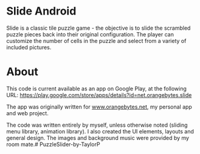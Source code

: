 Slide Android
============

Slide is a classic tile puzzle game - the objective is to slide the scrambled puzzle pieces back into their original configuration. The player can customize the number of cells in the puzzle and select from a variety of included pictures.

About
============

This code is current available as an app on Google Play, at the following URL: https://play.google.com/store/apps/details?id=net.orangebytes.slide

The app was originally written for www.orangebytes.net, my personal app and web project.

The code was written entirely by myself, unless otherwise noted (sliding menu library, animation library). I also created the UI elements, layouts and general design. The images and background music were provided by my room mate.# PuzzleSlider-by-TaylorP
